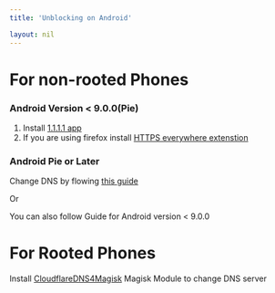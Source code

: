 ```yaml
---
title: 'Unblocking on Android'

layout: nil
---
```

# For non-rooted Phones

### Android Version < 9.0.0(Pie)
1. Install [1.1.1.1 app](https://play.google.com/store/apps/details?id=com.cloudflare.onedotonedotonedotone "1.1.1.1 app")
2. If you are using firefox install [HTTPS everywhere extenstion](https://addons.mozilla.org/en-US/firefox/addon/https-everywhere/ "HTTPS everywhere extenstion")

### Android Pie or Later
Change DNS by flowing [this guide](https://www.bestusefultips.com/how-to-change-dns-on-android-9-pie/ "this guide")

Or 

You can also follow Guide for Android version < 9.0.0

# For Rooted Phones

Install [CloudflareDNS4Magisk](https://forum.xda-developers.com/apps/magisk/module-cloudfaredns4magisk-t3772375 "CloudflareDNS4Magisk") Magisk Module to change DNS server